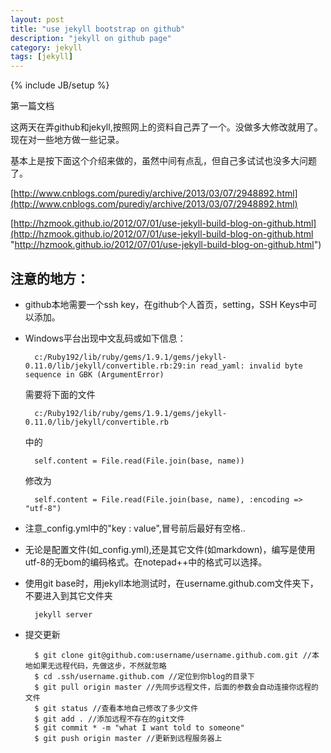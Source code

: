 ```yaml
---
layout: post
title: "use jekyll bootstrap on github"
description: "jekyll on github page"
category: jekyll
tags: [jekyll]
---
```

{% include JB/setup %}

第一篇文档

这两天在弄github和jekyll,按照网上的资料自己弄了一个。没做多大修改就用了。现在对一些地方做一些记录。

基本上是按下面这个介绍来做的，虽然中间有点乱，但自己多试试也没多大问题了。

[http://www.cnblogs.com/purediy/archive/2013/03/07/2948892.html](http://www.cnblogs.com/purediy/archive/2013/03/07/2948892.html)

[http://hzmook.github.io/2012/07/01/use-jekyll-build-blog-on-github.html](http://hzmook.github.io/2012/07/01/use-jekyll-build-blog-on-github.html "http://hzmook.github.io/2012/07/01/use-jekyll-build-blog-on-github.html")

## 注意的地方： ##

- github本地需要一个ssh key，在github个人首页，setting，SSH Keys中可以添加。

- Windows平台出现中文乱码或如下信息：
	
		c:/Ruby192/lib/ruby/gems/1.9.1/gems/jekyll-0.11.0/lib/jekyll/convertible.rb:29:in read_yaml: invalid byte sequence in GBK (ArgumentError)


	需要将下面的文件

		c:/Ruby192/lib/ruby/gems/1.9.1/gems/jekyll-0.11.0/lib/jekyll/convertible.rb

	中的

		self.content = File.read(File.join(base, name))

	修改为

		self.content = File.read(File.join(base, name), :encoding => "utf-8")

- 注意_config.yml中的"key : value",冒号前后最好有空格..


- 无论是配置文件(如_config.yml),还是其它文件(如markdown)，编写是使用utf-8的无bom的编码格式。在notepad++中的格式可以选择。



- 使用git base时，用jekyll本地测试时，在username.github.com文件夹下，不要进入到其它文件夹

		jekyll server



- 提交更新

	    $ git clone git@github.com:username/username.github.com.git //本地如果无远程代码，先做这步，不然就忽略
	    $ cd .ssh/username.github.com //定位到你blog的目录下
	    $ git pull origin master //先同步远程文件，后面的参数会自动连接你远程的文件
	    $ git status //查看本地自己修改了多少文件
	    $ git add . //添加远程不存在的git文件
	    $ git commit * -m "what I want told to someone"
	    $ git push origin master //更新到远程服务器上



